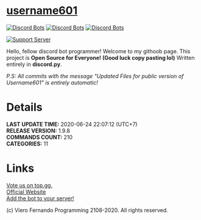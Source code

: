 # [username601](https://bit.ly/username601)
[![Discord Bots](https://top.gg/api/widget/status/696973408000409626.svg)](https://top.gg/bot/696973408000409626)
[![Discord Bots](https://top.gg/api/widget/servers/696973408000409626.svg)](https://top.gg/bot/696973408000409626)
[![Discord Bots](https://top.gg/api/widget/upvotes/696973408000409626.svg)](https://top.gg/bot/696973408000409626)

[![Support Server](https://discord.com/api/guilds/688373853889495044/embed.png?style=banner1)](https://discord.gg/HhAPkD8)

Hello, fellow discord bot programmer! Welcome to my githoob page. This project is **Open Source for Everyone! (Good luck copy pasting lol)** Written entirely in **discord.py**.

*P.S: All commits with the message "Updated Files for public version of Username601" is entirely automatic!*

# Details
**LAST UPDATE TIME:** 2020-06-24 22:07:12 (UTC+7)<br>
**RELEASE VERSION:** 1.9.8<br>
**COMMANDS COUNT:** 210<br>
**CATEGORIES:** 11<br>
# Links
[Vote us on top.gg.](https://top.gg/bot/696973408000409626/vote)<br>
[Official Website](https://vierofernando.github.io/username601)<br>
[Add the bot to your server!](https://discordapp.com/api/oauth2/authorize?client_id=696973408000409626&permissions=8&scope=bot)<br>

(c) Viero Fernando Programming 2108-2020. All rights reserved.
